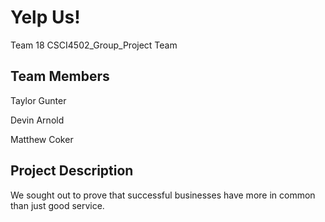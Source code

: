 # Yelp Us! 

Team 18 CSCI4502_Group_Project Team 

## Team Members

Taylor Gunter

Devin Arnold

Matthew Coker

## Project Description
We sought out to prove that successful businesses have more in common than just good service. 